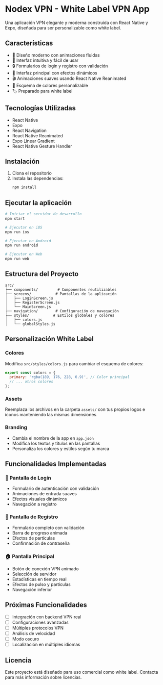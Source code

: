 # Nodex VPN - White Label VPN App

Una aplicación VPN elegante y moderna construida con React Native y Expo, diseñada para ser personalizable como white label.

## Características

- 🎨 Diseño moderno con animaciones fluidas
- 🎯 Interfaz intuitiva y fácil de usar
- 🔒 Formularios de login y registro con validación
- 📱 Interfaz principal con efectos dinámicos
- 🎬 Animaciones suaves usando React Native Reanimated
- 🌈 Esquema de colores personalizable
- 🏷️ Preparado para white label

## Tecnologías Utilizadas

- React Native
- Expo
- React Navigation
- React Native Reanimated
- Expo Linear Gradient
- React Native Gesture Handler

## Instalación

1. Clona el repositorio
2. Instala las dependencias:
   ```bash
   npm install
   ```

## Ejecutar la aplicación

```bash
# Iniciar el servidor de desarrollo
npm start

# Ejecutar en iOS
npm run ios

# Ejecutar en Android
npm run android

# Ejecutar en Web
npm run web
```

## Estructura del Proyecto

```
src/
├── components/         # Componentes reutilizables
├── screens/           # Pantallas de la aplicación
│   ├── LoginScreen.js
│   ├── RegisterScreen.js
│   └── MainScreen.js
├── navigation/        # Configuración de navegación
├── styles/           # Estilos globales y colores
│   ├── colors.js
│   └── globalStyles.js
```

## Personalización White Label

### Colores
Modifica `src/styles/colors.js` para cambiar el esquema de colores:

```javascript
export const colors = {
  primary: 'rgba(189, 176, 228, 0.9)', // Color principal
  // ... otros colores
};
```

### Assets
Reemplaza los archivos en la carpeta `assets/` con tus propios logos e íconos manteniendo las mismas dimensiones.

### Branding
- Cambia el nombre de la app en `app.json`
- Modifica los textos y títulos en las pantallas
- Personaliza los colores y estilos según tu marca

## Funcionalidades Implementadas

### 📱 Pantalla de Login
- Formulario de autenticación con validación
- Animaciones de entrada suaves
- Efectos visuales dinámicos
- Navegación a registro

### 📝 Pantalla de Registro
- Formulario completo con validación
- Barra de progreso animada
- Efectos de partículas
- Confirmación de contraseña

### 🏠 Pantalla Principal
- Botón de conexión VPN animado
- Selección de servidor
- Estadísticas en tiempo real
- Efectos de pulso y partículas
- Navegación inferior

## Próximas Funcionalidades

- [ ] Integración con backend VPN real
- [ ] Configuraciones avanzadas
- [ ] Múltiples protocolos VPN
- [ ] Análisis de velocidad
- [ ] Modo oscuro
- [ ] Localización en múltiples idiomas

## Licencia

Este proyecto está diseñado para uso comercial como white label. Contacta para más información sobre licencias.